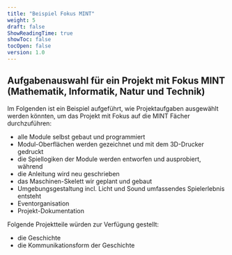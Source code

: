```yaml
---
title: "Beispiel Fokus MINT"
weight: 5
draft: false
ShowReadingTime: true
showToc: false
tocOpen: false
version: 1.0
---
```

## Aufgabenauswahl für ein Projekt mit Fokus MINT (Mathematik, Informatik, Natur und Technik)

Im Folgenden ist ein Beispiel aufgeführt, wie Projektaufgaben ausgewählt werden könnten, um das Projekt mit Fokus auf die MINT Fächer durchzuführen:

- alle Module selbst gebaut und programmiert
- Modul-Oberflächen werden gezeichnet und mit dem 3D-Drucker gedruckt
- die Spiellogiken der Module werden entworfen und ausprobiert, während
- die Anleitung wird neu geschrieben
- das Maschinen-Skelett wir geplant und gebaut
- Umgebungsgestaltung incl. Licht und Sound umfassendes Spielerlebnis entsteht
- Eventorganisation
- Projekt-Dokumentation

Folgende Projektteile würden zur Verfügung gestellt:
- die Geschichte
- die Kommunikationsform der Geschichte
